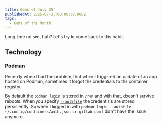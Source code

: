 ```yaml
---
title: Gems of July 25"
publishedAt: 2025-07-31T00:00:00.000Z
tags:
  - Gems of the Month
---
```


Long time no see, huh? Let's try to come back to this habit.

## Technology

### Podman

Recently when I had the problem, that when I triggered an update of an app hosted on Podman, sometimes it forgot the credentials to the container registry.

By default the `podman login` is stored in `/run` and with that, doesn't survive reboots. When you specify [`--authfile`](https://docs.podman.io/en/latest/markdown/podman-login.1.html#examples) the credentials are stored persistently. So when I logged in with `podman login --authfile ~/.config/containers/auth.json cr.gitlab.com` I didn't have the issue anymore.


